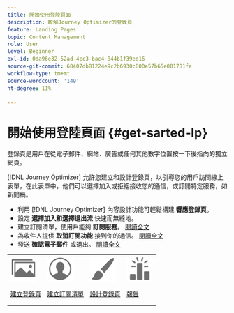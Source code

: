 ```yaml
---
title: 開始使用登陸頁面
description: 瞭解Journey Optimizer的登錄頁
feature: Landing Pages
topic: Content Management
role: User
level: Beginner
exl-id: 0da96e32-52ad-4cc3-bac4-844b1f39ed16
source-git-commit: 68407db81224e9c2b6930c800e57b65e081781fe
workflow-type: tm+mt
source-wordcount: '149'
ht-degree: 11%

---
```


# 開始使用登陸頁面 {#get-sarted-lp}

登錄頁是用戶在從電子郵件、網站、廣告或任何其他數字位置按一下後指向的獨立網頁。

[!DNL Journey Optimizer] 允許您建立和設計登錄頁，以引導您的用戶訪問線上表單，在此表單中，他們可以選擇加入或拒絕接收您的通信，或訂閱特定服務，如新聞稿。

* 利用 [!DNL Journey Optimizer] 內容設計功能可輕鬆構建 **響應登錄頁**。
* 設定 **選擇加入和選擇退出流** 快速而無縫地。
* 建立訂閱清單，使用戶能夠 **訂閱服務**。 [閱讀全文](lp-use-cases.md#subscription-to-a-service)
* 為收件人提供 **取消訂閱功能** 接到你的通信。 [閱讀全文](lp-use-cases.md#opt-out)
* 發送 **確認電子郵件** 或退出。 [閱讀全文](lp-use-cases.md#send-confirmation-email)

<table>
<tr>
<td><img src="../assets/do-not-localize/icon_assets.svg" width="60px"><p><a href="create-lp.md">建立登錄頁</a></p></td>
<td><img src="../assets/do-not-localize/icon_personalization.svg" width="60px"><p><a href="subscription-list.md">建立訂閱清單</a></p></td>
<td><img src="../assets/do-not-localize/icon_design.svg" width="60px"><p><a href="design-lp.md">設計登錄頁</a></p></td>
<td><img src="../assets/do-not-localize/monitor.svg" width="60px"><p><a href="lp-report.md">報告</a></p></td>
</tr>
</table>

<!--

<td><img src="../assets/do-not-localize/icon_messages.svg" width="60px"><p><a href="lp-use-cases.md">Use cases</a></p></td>

-->
